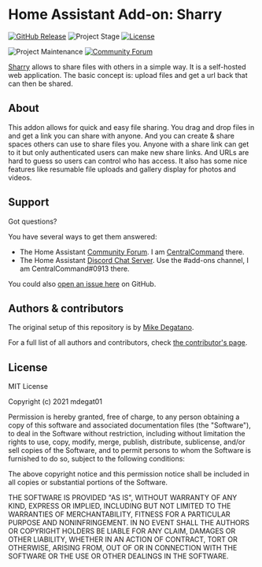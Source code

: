 # Home Assistant Add-on: Sharry

[![GitHub Release][releases-shield]][releases]
![Project Stage][project-stage-shield]
[![License][license-shield]][license]

![Project Maintenance][maintenance-shield]
[![Community Forum][forum-shield]][forum]

[Sharry][sharry] allows to share files with others in a simple way. It is a self-hosted
web application. The basic concept is: upload files and get a url back that can
then be shared.

## About

This addon allows for quick and easy file sharing. You drag and drop files in
and get a link you can share with anyone. And you can create & share spaces others
can use to share files you. Anyone with a share link can get to it but only authenticated
users can make new share links. And URLs are hard to guess so users can control
who has access. It also has some nice features like resumable file uploads and
gallery display for photos and videos.

## Support

Got questions?

You have several ways to get them answered:

- The Home Assistant [Community Forum][forum]. I am
  [CentralCommand][forum-centralcommand] there.
- The Home Assistant [Discord Chat Server][discord-ha]. Use the #add-ons channel,
  I am CentralCommand#0913 there.

You could also [open an issue here][issue] on GitHub.

## Authors & contributors

The original setup of this repository is by [Mike Degatano][mdegat01].

For a full list of all authors and contributors,
check [the contributor's page][contributors].

## License

MIT License

Copyright (c) 2021 mdegat01

Permission is hereby granted, free of charge, to any person obtaining a copy
of this software and associated documentation files (the "Software"), to deal
in the Software without restriction, including without limitation the rights
to use, copy, modify, merge, publish, distribute, sublicense, and/or sell
copies of the Software, and to permit persons to whom the Software is
furnished to do so, subject to the following conditions:

The above copyright notice and this permission notice shall be included in all
copies or substantial portions of the Software.

THE SOFTWARE IS PROVIDED "AS IS", WITHOUT WARRANTY OF ANY KIND, EXPRESS OR
IMPLIED, INCLUDING BUT NOT LIMITED TO THE WARRANTIES OF MERCHANTABILITY,
FITNESS FOR A PARTICULAR PURPOSE AND NONINFRINGEMENT. IN NO EVENT SHALL THE
AUTHORS OR COPYRIGHT HOLDERS BE LIABLE FOR ANY CLAIM, DAMAGES OR OTHER
LIABILITY, WHETHER IN AN ACTION OF CONTRACT, TORT OR OTHERWISE, ARISING FROM,
OUT OF OR IN CONNECTION WITH THE SOFTWARE OR THE USE OR OTHER DEALINGS IN THE
SOFTWARE.

[project-stage-shield]: https://img.shields.io/badge/project%20stage-production%20ready-brightgreen.svg
[contributors]: https://github.com/mdegat01/addon-promtail/graphs/contributors
[discord-ha]: https://discord.gg/c5DvZ4e
[forum-centralcommand]: https://community.home-assistant.io/u/CentralCommand/?u=CentralCommand
[forum-shield]: https://img.shields.io/badge/community-forum-brightgreen.svg
[forum]: https://community.home-assistant.io/t/home-assistant-add-on-sharry/300860?u=CentralCommand
[mdegat01]: https://github.com/mdegat01
[issue]: https://github.com/mdegat01/addon-sharry/issues
[license]: https://github.com/mdegat01/addon-sharry/blob/main/LICENSE
[license-shield]: https://img.shields.io/github/license/mdegat01/addon-sharry.svg
[maintenance-shield]: https://img.shields.io/maintenance/yes/2021.svg
[project-stage-shield]: https://img.shields.io/badge/project%20stage-production%20ready-brightgreen.svg
[releases-shield]: https://img.shields.io/github/release/mdegat01/addon-sharry.svg
[releases]: https://github.com/mdegat01/addon-sharry/releases
[sharry]: https://eikek.github.io/sharry/